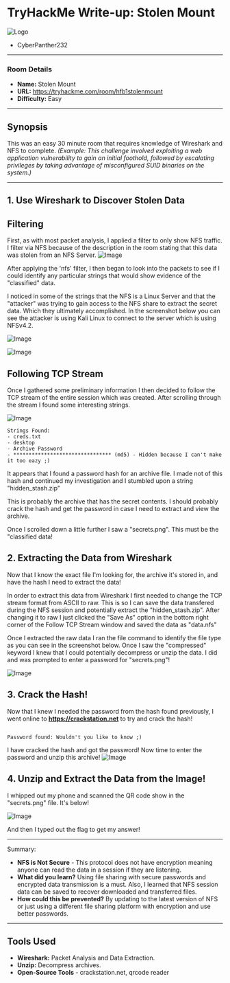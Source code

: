 # TryHackMe Write-up: Stolen Mount

![Logo](https://github.com/CyberPanther232/CTF-Writeups/blob/7dc6598b260327dca6220bd4bf0f0df276de0f35/logo.png)
- CyberPanther232

---

### **Room Details**
* **Name:** Stolen Mount
* **URL:** https://tryhackme.com/room/hfb1stolenmount
* **Difficulty:** Easy

---

## Synopsis

This was an easy 30 minute room that requires knowledge of Wireshark and NFS to complete.
*(Example: This challenge involved exploiting a web application vulnerability to gain an initial foothold, followed by escalating privileges by taking advantage of misconfigured SUID binaries on the system.)*

---

## 1. Use Wireshark to Discover Stolen Data

## Filtering

First, as with most packet analysis, I applied a filter to only show NFS traffic. I filter via NFS because of the description in the room stating that this data was stolen from an NFS Server.
![Image](https://github.com/CyberPanther232/CTF-Writeups/blob/7dc6598b260327dca6220bd4bf0f0df276de0f35/THM%20CTFs/Stolen%20Mount%20CTF/screenshots/nfs-filter.png)

After applying the 'nfs' filter, I then began to look into the packets to see if I could identify any particular strings that would show evidence of the "classified" data.

I noticed in some of the strings that the NFS is a Linux Server and that the "attacker" was trying to gain access to the NFS share to extract the secret data. Which they ultimately accomplished. In the screenshot below you can see the attacker is using Kali Linux to connect to the server which is using NFSv4.2.

![Image](https://github.com/CyberPanther232/CTF-Writeups/blob/7dc6598b260327dca6220bd4bf0f0df276de0f35/THM%20CTFs/Stolen%20Mount%20CTF/screenshots/os-string.png)

![Image](https://github.com/CyberPanther232/CTF-Writeups/blob/7dc6598b260327dca6220bd4bf0f0df276de0f35/THM%20CTFs/Stolen%20Mount%20CTF/screenshots/info-gathering.png)

## Following TCP Stream

Once I gathered some preliminary information I then decided to follow the TCP stream of the entire session which was created. After scrolling through the stream I found some interesting strings.

![Image](https://github.com/CyberPanther232/CTF-Writeups/blob/7dc6598b260327dca6220bd4bf0f0df276de0f35/THM%20CTFs/Stolen%20Mount%20CTF/screenshots/hidden_stash.png)

```
Strings Found:
- creds.txt
- desktop
- Archive Password
- ******************************** (md5) - Hidden because I can't make it too eazy ;)
```
It appears that I found a password hash for an archive file. I made not of this hash and continued my investigation and I stumbled upon a string "hidden_stash.zip"

This is probably the archive that has the secret contents. I should probably crack the hash and get the password in case I need to extract and view the archive.

Once I scrolled down a little further I saw a "secrets.png". This must be the "classified data!

## 2. Extracting the Data from Wireshark

Now that I know the exact file I'm looking for, the archive it's stored in, and have the hash I need to extract the data!

In order to extract this data from Wireshark I first needed to change the TCP stream format from ASCII to raw. This is so I can save the data transfered during the NFS session and potentially extract the "hidden_stash.zip". After changing it to raw I just clicked the "Save As" option in the bottom right corner of the Follow TCP Stream window and saved the data as "data.nfs"

Once I extracted the raw data I ran the file command to identify the file type as you can see in the screenshot below. Once I saw the "compressed" keyword I knew that I could potentially decompress or unzip the data. I did and was prompted to enter a password for "secrets.png"!

![Image](https://github.com/CyberPanther232/CTF-Writeups/blob/7dc6598b260327dca6220bd4bf0f0df276de0f35/THM%20CTFs/Stolen%20Mount%20CTF/screenshots/unzip.png)

## 3. Crack the Hash!

Now that I knew I needed the password from the hash found previously, I went online to **https://crackstation.net** to try and crack the hash! 
```

Password found: Wouldn't you like to know ;)

```

I have cracked the hash and got the password! Now time to enter the password and unzip this archive!
![Image](https://github.com/CyberPanther232/CTF-Writeups/blob/7dc6598b260327dca6220bd4bf0f0df276de0f35/THM%20CTFs/Stolen%20Mount%20CTF/screenshots/view-image.png)

## 4. Unzip and Extract the Data from the Image!

I whipped out my phone and scanned the QR code show in the "secrets.png" file. It's below!

![Image](https://github.com/CyberPanther232/CTF-Writeups/blob/7dc6598b260327dca6220bd4bf0f0df276de0f35/THM%20CTFs/Stolen%20Mount%20CTF/screenshots/secret.png)

And then I typed out the flag to get my answer!

---

Summary:

* **NFS is Not Secure** - This protocol does not have encryption meaning anyone can read the data in a session if they are listening.
* **What did you learn?** Using file sharing with secure passwords and encrypted data transmission is a must. Also, I learned that NFS session data can be saved to recover downloaded and transferred files.
* **How could this be prevented?** By updating to the latest version of NFS or just using a different file sharing platform with encryption and use better passwords.

---

## Tools Used

* **Wireshark:** Packet Analysis and Data Extraction.
* **Unzip:** Decompress archives.
* **Open-Source Tools** - crackstation.net, qrcode reader
